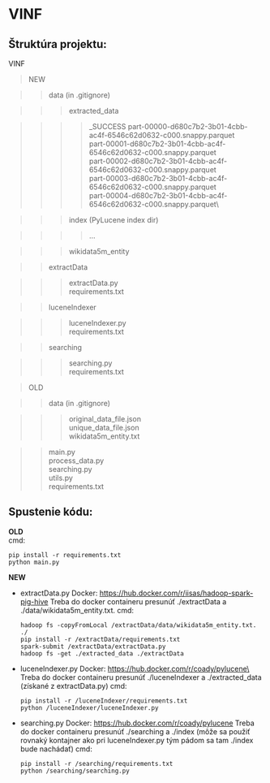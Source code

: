 # VINF

## Štruktúra projektu:
VINF
> NEW

>> data (in .gitignore)

>>> extracted_data

>>>> _SUCCESS
>>>> part-00000-d680c7b2-3b01-4cbb-ac4f-6546c62d0632-c000.snappy.parquet\
>>>> part-00001-d680c7b2-3b01-4cbb-ac4f-6546c62d0632-c000.snappy.parquet\
>>>> part-00002-d680c7b2-3b01-4cbb-ac4f-6546c62d0632-c000.snappy.parquet\
>>>> part-00003-d680c7b2-3b01-4cbb-ac4f-6546c62d0632-c000.snappy.parquet\
>>>> part-00004-d680c7b2-3b01-4cbb-ac4f-6546c62d0632-c000.snappy.parquet\

>>> index (PyLucene index dir)

>>>> ...

>>> wikidata5m_entity

>> extractData

>>> extractData.py\
>>> requirements.txt

>> luceneIndexer

>>> luceneIndexer.py\
>>> requirements.txt

>> searching

>>> searching.py\
>>> requirements.txt

> OLD

>> data (in .gitignore)

>>> original_data_file.json\
>>> unique_data_file.json\
>>> wikidata5m_entity.txt

>> main.py\
>> process_data.py\
>> searching.py\
>> utils.py\
>> requirements.txt


## Spustenie kódu:

**OLD**\
cmd:
```
pip install -r requirements.txt
python main.py
```

**NEW**
* extractData.py
  Docker: https://hub.docker.com/r/iisas/hadoop-spark-pig-hive
  Treba do docker containeru presunúť ./extractData a ./data/wikidata5m_entity.txt.
  cmd:
  ```
  hadoop fs -copyFromLocal /extractData/data/wikidata5m_entity.txt. ./
  pip install -r /extractData/requirements.txt
  spark-submit /extractData/extractData.py
  hadoop fs -get ./extracted_data ./extractData
  ```
* luceneIndexer.py
  Docker: https://hub.docker.com/r/coady/pylucene\
  Treba do docker containeru presunúť ./luceneIndexer a ./extracted_data (získané z extractData.py)
  cmd:
  ```
  pip install -r /luceneIndexer/requirements.txt
  python /luceneIndexer/luceneIndexer.py
  ```
* searching.py
  Docker: https://hub.docker.com/r/coady/pylucene
  Treba do docker containeru presunúť ./searching a ./index (môže sa použiť rovnaký kontajner ako pri luceneIndexer.py tým pádom sa tam ./index bude nachádať)
  cmd:
  ```
  pip install -r /searching/requirements.txt
  python /searching/searching.py
  ```

